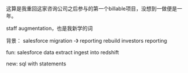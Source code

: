 这算是我重回这家咨询公司之后参与的第一个billable项目，没想到一做便是一年。

staff augmentation，也是我新学的词

背景：
salesforce migration -》 reporting rebuild
investors reporting


fun:
salesforce data extract 
ingest into redshift

new:
sql with statements

